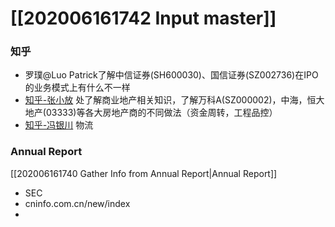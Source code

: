 # [[202006161742 Input master]]

### 知乎
- 罗璞@Luo Patrick了解中信证券(SH600030)、国信证券(SZ002736)在IPO的业务模式上有什么不一样
- [知乎-张小放](https://www.zhihu.com/people/02217d9268e061f946b929043490b17b) 处了解商业地产相关知识，了解万科A(SZ000002)，中海，恒大地产(03333)等各大房地产商的不同做法（资金周转，工程品控）
- [知乎-冯银川](https://www.zhihu.com/people/feng-yin-chuan) 物流


###  Annual Report
[[202006161740 Gather Info from Annual Report|Annual Report]]
- SEC
- cninfo.com.cn/new/index
- 